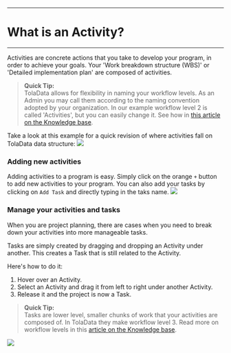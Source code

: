 ****
# What is an Activity? 
---
Activities are concrete actions that you take to develop your program, in order to achieve your goals. Your 'Work breakdown structure (WBS)' or 'Detailed implementation plan' are composed of activities. 

<!-- This section is focused on capturing all the activities to be completed under your program. This is similar to your program workplan sometimes referred to as the 'Work breakdown structure \(WBS\)' or 'Detailed implementation plan'.
Here's a quick revision of where activities fall on TolaData data structure:

![](https://lh4.googleusercontent.com/fKLB3hpwyaNMz8GD12Qk1vobCH6SRCJB47gRYbThp4C0cubQ7D-SGreVMTDNpYrVptJ9oqRsaEW1o6Q0u-K7dtXfDwcCVgq371euhvrZXhppmgK2IAO1aGjnfqx5uCvfx-81bcpJ)

A great place for you to start will be looking at your program workplan to breakdown your program projects and activities. Here's an example:
-->
> **Quick Tip:**   
> TolaData allows for flexibility in naming your workflow levels. As an Admin you may call them according to the naming convention adopted by your organization. In our example workflow level 2 is called 'Activities', but you can easily change it. See how in [this article on the Knowledge base](https://help.toladata.com/en/4-manage-users/configuration.html).


Take a look at this example for a quick revision of where activities fall on TolaData data structure:
![](https://lh5.googleusercontent.com/Se964hWAQE8Ow-eMKBbcycoVzMYRz7x6DHIILJFxgQ4OF9Wd8jYP0URuGq9c6uj34GsMdfrvy77xTpWSCwCdq64zgBAxiHDCp7K5g_fZPXa7kDodmio4Ko0D3ZvflhIetW6HfXqH)
<!--Key information captured in this section

* Estimated activity timeline: start and end date

* Estimated budget

* Sub-activites/tasks breakdown

* Anticipated impact / results

* Description of Deliverables

* Risks and issues

### Why capture activity related information?

Key activity progress information is required to report program success. Here are some reasons why activity progress data can be helpful:

* Easy access to activity progress data to internal management and donor

* Real-time results information help to make mid-course corrections capture lessons and issues.

* Documents key components of a project providing traceability of evidence



### Example of workplan or a work breakdown structure

##### Graphical view

![](https://lh3.googleusercontent.com/gdtmFTTUX44PUKHPZ-BwEbQJirHu2g2gxq3FvRuUgDAxgWj1T3MPpRyAxsbbSoQAd-_RfL6duX5VAO9IiiWjQfB8xdp3qKvSO-TzvZJW90c4L19ImKhrzxP7sZ5-BkFzs8x_uz_v)

##### List view

> River Delta WASH Project

> 1. Fecal waste management system

>   1.1. Fecal level monitoring system

>   1.2. Public awareness campaigns

>   1.3. Latrine construction

>   1.3.1.Pre-construction preparations

>   1.3.1.1. Plan approved by ministry

>   1.3.1.2. Engineering specification approved

>   1.3.1.3. Ground water study

>   1.3.2.Homeowner preparations

>   1.3.3.Procurement

> 2. Household refuse management system

>   2.1 etc.

##### Gantt Chart View

![](https://lh4.googleusercontent.com/zGe11TWyZ4oqVG6H-1kBcK9CbOwkJZARMFymdjrTfG1Mx297dtIWDFGm-VtS64Byfp_Cm3-yUnRKPckiSnI2gYI-emEp1A2z6hrnTvlZcez1in7l27v5DXHCjSI4LWeialz37txA) 
-->

### Adding new activities

Adding activities to a program is easy. Simply click on the orange `+` button to add new activities to your program. You can also add your tasks by clicking on `Add Task` and directly typing in the taks name.
![](/assets_en/add_act2.PNG)

###  Manage your activities and tasks
When you are project planning, there are cases when you need to break down your activities into more manageable tasks. 

Tasks are simply created by dragging and dropping an Activity under another. This creates a Task that is still related to the Activity.

Here's how to do it:

1. Hover over an Activity.
2. Select an Activity and drag it from left to right under another Activity.
3. Release it and the project is now a Task.

> **Quick Tip:**   
> Tasks are lower level, smaller chunks of work that your activities are composed of. In TolaData they make workflow level 3. Read more on workflow levels in this [article on the Knowledge base](https://help.toladata.com/en/4-manage-users/configuration.html).

![](/assets_en/drag_act3.gif)


